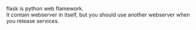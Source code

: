 flask is python web flamework.  
It contain webserver in itself, but you should use another webserver when you release services.  

